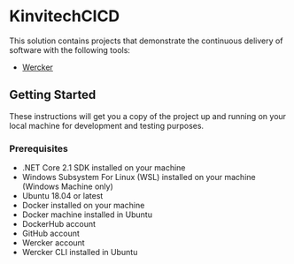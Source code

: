 # KinvitechCICD
This solution contains projects that demonstrate the continuous delivery of software with the following tools:
* [Wercker](http://www.wercker.com/)
## Getting Started

These instructions will get you a copy of the project up and running on your local machine for development and testing purposes.
### Prerequisites
* .NET Core 2.1 SDK installed on your machine
* Windows Subsystem For Linux (WSL) installed on your machine (Windows Machine only)
* Ubuntu 18.04 or latest
* Docker installed on your machine
* Docker machine installed in Ubuntu
* DockerHub account
* GitHub account
* Wercker account
* Wercker CLI installed in Ubuntu
